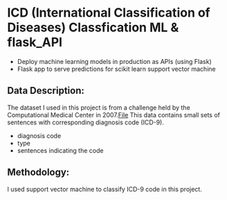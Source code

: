 # ICD (International Classification of Diseases) Classfication ML & flask_API
* Deploy machine learning models in production as APIs (using Flask)
* Flask app to serve predictions for scikit learn support vector machine

## Data Description:
The dataset I used in this project is from a challenge held by the Computational Medical Center in 2007.[File](https://raw.githubusercontent.com/cestella/NLPDemo/solution/NLPDemo/src/main/data/sentences.dat) This data contains small sets of sentences with corresponding diagnosis code (ICD-9). 

* diagnosis code
* type
* sentences indicating the code

## Methodology:
I used support vector machine to classify ICD-9 code in this project.


